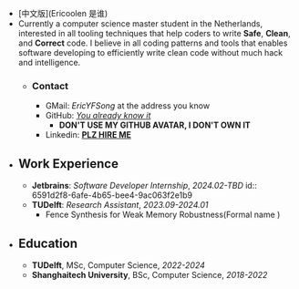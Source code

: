 - [中文版](Ericoolen 是谁)
- Currently a computer science master student in the Netherlands, interested in all tooling techniques that help coders to write **Safe**, **Clean**, and **Correct** code. I believe in all coding patterns and tools that enables software developing to efficiently write clean code without much hack and intelligence.
	- ### Contact
		- GMail: *EricYFSong* at the address you know
		- GitHub: *[You already know it](https://www.github.com/Eric-Song-Nop)*
			- **DON'T USE MY GITHUB AVATAR, I DON'T OWN IT**
		- Linkedin: **[PLZ HIRE ME](https://www.linkedin.com/in/yifan-song-938b79235/)**
- ## Work Experience
	- **Jetbrains**: *Software Developer Internship*, *2024.02-TBD*
	  id:: 6591d2f8-6afe-4b65-bee4-9ac063f2e1b9
	- **TUDelft**: *Research Assistant*, *2023.09-2024.01*
		- Fence Synthesis for Weak Memory Robustness(Formal name )
- ## Education
	- **TUDelft**, MSc, Computer Science, _2022-2024_
	- **Shanghaitech University**, BSc, Computer Science, _2018-2022_
